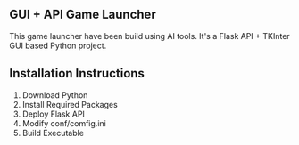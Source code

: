 ## GUI + API Game Launcher

This game launcher have been build using AI tools.
It's a Flask API + TKInter GUI based Python project.

## Installation Instructions

1) Download Python
2) Install Required Packages
3) Deploy Flask API
4) Modify conf/comfig.ini
5) Build Executable
